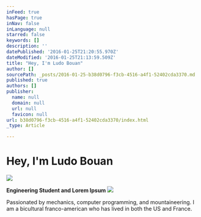 ```yaml
---
inFeed: true
hasPage: true
inNav: false
inLanguage: null
starred: false
keywords: []
description: ''
datePublished: '2016-01-25T21:20:55.970Z'
dateModified: '2016-01-25T21:13:59.509Z'
title: "Hey, I'm Ludo Bouan"
author: []
sourcePath: _posts/2016-01-25-b38d0796-f3cb-4516-a4f1-52402cda3370.md
published: true
authors: []
publisher:
  name: null
  domain: null
  url: null
  favicon: null
url: b38d0796-f3cb-4516-a4f1-52402cda3370/index.html
_type: Article

---
```

# Hey, I'm Ludo Bouan
![](https://s3-us-west-2.amazonaws.com/the-grid-img/p/decddfb902500380db14471234b83f1c0fabc6de.jpg)

**Engineering Student and Lorem Ipsum**
![](https://s3-us-west-2.amazonaws.com/the-grid-img/p/4c702c3ca3205c7636fd2b401b64aa858137e672.jpg)

Passionated by mechanics, computer programming, and mountaineering. I am a bicultural franco-american who has lived in both the US and France.